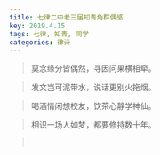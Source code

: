 ```yaml
---
title: 七律二中老三届知青角群偶感
key: 2019.4.15
tags: 七律, 知青, 同学
categories: 律诗
---
```


<blockquote class="blockquote-center">莫念缘分皆偶然，寻因问果横相牵。
</blockquote>
<blockquote class="blockquote-center">发文岂可泥带水，说话更别火拖烟。
</blockquote>
<blockquote class="blockquote-center">喝酒情闲想校友，饮茶心静学神仙。
</blockquote>
<blockquote class="blockquote-center">相识一场人如梦，都要修持数十年。
</blockquote>
<blockquote class="blockquote-center"></br>
</blockquote>
